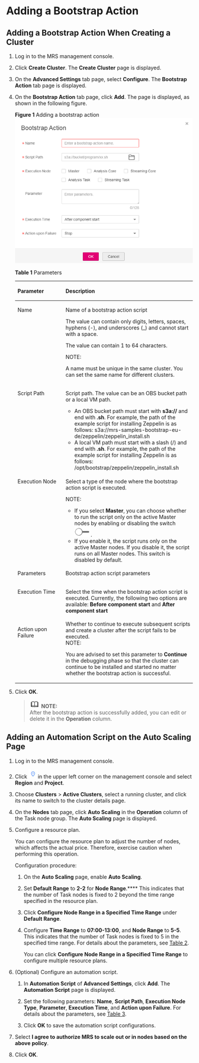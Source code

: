 # Adding a Bootstrap Action<a name="EN-US_TOPIC_0226028061"></a>

## Adding a Bootstrap Action When Creating a Cluster<a name="section12545411416"></a>

1.  Log in to the MRS management console.
2.  Click  **Create Cluster**. The  **Create Cluster**  page is displayed.
3.  On the  **Advanced Settings**  tab page, select  **Configure**. The  **Bootstrap Action**  tab page is displayed.
4.  On the  **Bootstrap Action**  tab page, click  **Add**. The page is displayed, as shown in the following figure.

    **Figure  1**  Adding a bootstrap action<a name="fig12747430134016"></a>  
    ![](figures/adding-a-bootstrap-action.png "adding-a-bootstrap-action")

    **Table  1**  Parameters

    <a name="table37491430154018"></a>
    <table><thead align="left"><tr id="row1574783017401"><th class="cellrowborder" valign="top" width="27%" id="mcps1.2.3.1.1"><p id="p1674723044017"><a name="p1674723044017"></a><a name="p1674723044017"></a>Parameter</p>
    </th>
    <th class="cellrowborder" valign="top" width="73%" id="mcps1.2.3.1.2"><p id="p15747183094010"><a name="p15747183094010"></a><a name="p15747183094010"></a><strong id="b842352706134712"><a name="b842352706134712"></a><a name="b842352706134712"></a>Description</strong></p>
    </th>
    </tr>
    </thead>
    <tbody><tr id="row77471830174011"><td class="cellrowborder" valign="top" width="27%" headers="mcps1.2.3.1.1 "><p id="p074793014020"><a name="p074793014020"></a><a name="p074793014020"></a>Name</p>
    </td>
    <td class="cellrowborder" valign="top" width="73%" headers="mcps1.2.3.1.2 "><p id="p15747133015400"><a name="p15747133015400"></a><a name="p15747133015400"></a>Name of a bootstrap action script</p>
    <p id="p11747230104016"><a name="p11747230104016"></a><a name="p11747230104016"></a>The value can contain only digits, letters, spaces, hyphens (-), and underscores (_) and cannot start with a space.</p>
    <p id="p2074714304407"><a name="p2074714304407"></a><a name="p2074714304407"></a>The value can contain 1 to 64 characters.</p>
    <div class="note" id="note874733015401"><a name="note874733015401"></a><a name="note874733015401"></a><span class="notetitle"> NOTE: </span><div class="notebody"><p id="p57475301403"><a name="p57475301403"></a><a name="p57475301403"></a>A name must be unique in the same cluster. You can set the same name for different clusters.</p>
    </div></div>
    </td>
    </tr>
    <tr id="row374783034013"><td class="cellrowborder" valign="top" width="27%" headers="mcps1.2.3.1.1 "><p id="p117472303401"><a name="p117472303401"></a><a name="p117472303401"></a>Script Path</p>
    </td>
    <td class="cellrowborder" valign="top" width="73%" headers="mcps1.2.3.1.2 "><p id="p27472030104010"><a name="p27472030104010"></a><a name="p27472030104010"></a>Script path. The value can be an OBS bucket path or a local VM path.</p>
    <a name="ul107475303406"></a><a name="ul107475303406"></a><ul id="ul107475303406"><li>An OBS bucket path must start with <strong id="b842352706112621"><a name="b842352706112621"></a><a name="b842352706112621"></a>s3a://</strong> and end with <strong id="b842352706112629"><a name="b842352706112629"></a><a name="b842352706112629"></a>.sh</strong>. For example, the path of the example script for installing Zeppelin is as follows: s3a://mrs-samples-bootstrap-eu-de/zeppelin/zeppelin_install.sh</li><li>A local VM path must start with a slash (/) and end with <strong id="b842352706112916"><a name="b842352706112916"></a><a name="b842352706112916"></a>.sh</strong>. For example, the path of the example script for installing Zeppelin is as follows: /opt/bootstrap/zeppelin/zeppelin_install.sh</li></ul>
    </td>
    </tr>
    <tr id="row274823064014"><td class="cellrowborder" valign="top" width="27%" headers="mcps1.2.3.1.1 "><p id="p8748183014016"><a name="p8748183014016"></a><a name="p8748183014016"></a>Execution Node</p>
    </td>
    <td class="cellrowborder" valign="top" width="73%" headers="mcps1.2.3.1.2 "><p id="p474833019404"><a name="p474833019404"></a><a name="p474833019404"></a>Select a type of the node where the bootstrap action script is executed.</p>
    <div class="note" id="note4748530114019"><a name="note4748530114019"></a><a name="note4748530114019"></a><span class="notetitle"> NOTE: </span><div class="notebody"><a name="ul7461220103311"></a><a name="ul7461220103311"></a><ul id="ul7461220103311"><li>If you select <strong id="b842352706113232"><a name="b842352706113232"></a><a name="b842352706113232"></a>Master</strong>, you can choose whether to run the script only on the active Master nodes by enabling or disabling the switch <a name="image188871133428"></a><a name="image188871133428"></a><span><img id="image188871133428" src="figures/icon_mrs_disable_dt.png"></span>.</li><li>If you enable it, the script runs only on the active Master nodes. If you disable it, the script runs on all Master nodes. This switch is disabled by default.</li></ul>
    </div></div>
    </td>
    </tr>
    <tr id="row27481330124012"><td class="cellrowborder" valign="top" width="27%" headers="mcps1.2.3.1.1 "><p id="p3748103011406"><a name="p3748103011406"></a><a name="p3748103011406"></a>Parameters</p>
    </td>
    <td class="cellrowborder" valign="top" width="73%" headers="mcps1.2.3.1.2 "><p id="p1748530194020"><a name="p1748530194020"></a><a name="p1748530194020"></a>Bootstrap action script parameters</p>
    </td>
    </tr>
    <tr id="row15749153054013"><td class="cellrowborder" valign="top" width="27%" headers="mcps1.2.3.1.1 "><p id="p4748133094012"><a name="p4748133094012"></a><a name="p4748133094012"></a>Execution Time</p>
    </td>
    <td class="cellrowborder" valign="top" width="73%" headers="mcps1.2.3.1.2 "><p id="p672101713338"><a name="p672101713338"></a><a name="p672101713338"></a>Select the time when the bootstrap action script is executed. Currently, the following two options are available: <strong id="b842352706114015"><a name="b842352706114015"></a><a name="b842352706114015"></a>Before component start</strong> and <strong id="b842352706114018"><a name="b842352706114018"></a><a name="b842352706114018"></a>After component start</strong></p>
    </td>
    </tr>
    <tr id="row474917307402"><td class="cellrowborder" valign="top" width="27%" headers="mcps1.2.3.1.1 "><p id="p197493309403"><a name="p197493309403"></a><a name="p197493309403"></a>Action upon Failure</p>
    </td>
    <td class="cellrowborder" valign="top" width="73%" headers="mcps1.2.3.1.2 "><div class="p" id="p1974915300402"><a name="p1974915300402"></a><a name="p1974915300402"></a>Whether to continue to execute subsequent scripts and create a cluster after the script fails to be executed.<div class="note" id="note4749183094012"><a name="note4749183094012"></a><a name="note4749183094012"></a><span class="notetitle"> NOTE: </span><div class="notebody"><p id="p147496308407"><a name="p147496308407"></a><a name="p147496308407"></a>You are advised to set this parameter to <strong id="b842352706114220"><a name="b842352706114220"></a><a name="b842352706114220"></a>Continue</strong> in the debugging phase so that the cluster can continue to be installed and started no matter whether the bootstrap action is successful.</p>
    </div></div>
    </div>
    </td>
    </tr>
    </tbody>
    </table>

5.  Click  **OK**.

    >![](public_sys-resources/icon-note.gif) **NOTE:**   
    >After the bootstrap action is successfully added, you can edit or delete it in the  **Operation**  column.  


## Adding an Automation Script on the Auto Scaling Page<a name="section1675203104312"></a>

1.  Log in to the MRS management console.
2.  Click  ![](figures/dt_mrs_project_region_image01.png)in the upper left corner on the management console and select  **Region**  and  **Project**.
3.  Choose  **Clusters**  \>  **Active Clusters**, select a running cluster, and click its name to switch to the cluster details page.
4.  On the  **Nodes**  tab page, click  **Auto Scaling**  in the  **Operation**  column of the Task node group. The  **Auto Scaling**  page is displayed.
5.  Configure a resource plan.

    You can configure the resource plan to adjust the number of nodes, which affects the actual price. Therefore, exercise caution when performing this operation.

    Configuration procedure:

    1.  On the  **Auto Scaling**  page, enable  **Auto Scaling**.
    2.  Set  **Default Range**  to  **2-2**  for  **Node Range**.****  This indicates that the number of Task nodes is fixed to 2 beyond the time range specified in the resource plan.
    3.  Click  **Configure Node Range in a Specified Time Range**  under  **Default Range**.
    4.  Configure  **Time Range**  to  **07:00-13:00**, and  **Node Range**  to  **5-5**. This indicates that the number of Task nodes is fixed to 5 in the specified time range. For details about the parameters, see  [Table 2](using-auto-scaling-in-a-cluster.md#table1846575414619).

        You can click  **Configure Node Range in a Specified Time Range**  to configure multiple resource plans.

6.  \(Optional\) Configure an automation script.
    1.  In  **Automation Script**  of  **Advanced Settings**, click  **Add**. The  **Automation Script**  page is displayed.

    1.  Set the following parameters:  **Name**,  **Script Path**,  **Execution Node Type**,  **Parameter**,  **Execution Time**, and  **Action upon Failure**. For details about the parameters, see  [Table 3](using-auto-scaling-in-a-cluster.md#table15644113520578).
    2.  Click  **OK**  to save the automation script configurations.

7.  Select  **I agree to authorize MRS to scale out or in nodes based on the above policy**.
8.  Click  **OK**.

